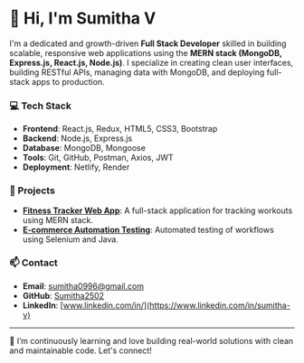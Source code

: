 # 👋 Hi, I'm Sumitha V

I'm a dedicated and growth-driven **Full Stack Developer** skilled in building scalable, responsive web applications using the **MERN stack (MongoDB, Express.js, React.js, Node.js)**. I specialize in creating clean user interfaces, building RESTful APIs, managing data with MongoDB, and deploying full-stack apps to production.

### 💻 Tech Stack
- **Frontend**: React.js, Redux, HTML5, CSS3, Bootstrap
- **Backend**: Node.js, Express.js
- **Database**: MongoDB, Mongoose
- **Tools**: Git, GitHub, Postman, Axios, JWT
- **Deployment**: Netlify, Render

### 🚀 Projects
- **[Fitness Tracker Web App](https://github.com/Sumitha2502/FE-FitnessTracker)**: A full-stack application for tracking workouts using MERN stack.
- **[E-commerce Automation Testing](https://github.com/Sumitha2502)**: Automated testing of workflows using Selenium and Java.

### 📫 Contact
- **Email**: [sumitha0996@gmail.com](mailto:sumitha0996@gmail.com)
- **GitHub**: [Sumitha2502](https://github.com/Sumitha2502)
- **LinkedIn**: [www.linkedin.com/in/](https://www.linkedin.com/in/sumitha-v)

---

🌱 I’m continuously learning and love building real-world solutions with clean and maintainable code. Let's connect!
